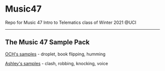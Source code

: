 # Music47
Repo for Music 47 Intro to Telematics class of Winter 2021 @UCI

---
## The Music 47 Sample Pack

[OCH's samples](https://drive.google.com/drive/folders/11S75rZlX1pxgA1nzz1yMlQ8Er9NQYwF9?usp=sharing) - droplet, book flipping, humming

[Ashley's samples](https://drive.google.com/drive/folders/19ORZUR47N1UH_jKhuxM1x4rdHaIA1gtE?usp=sharing) - clash, robbing, knocking, voice

